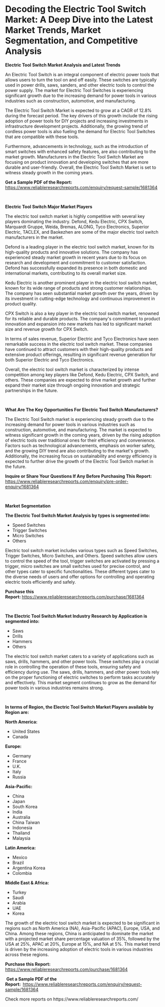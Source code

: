 <p><h1>Decoding the Electric Tool Switch Market: A Deep Dive into the Latest Market Trends, Market Segmentation, and Competitive Analysis</h1></p><p><strong>Electric Tool Switch Market Analysis and Latest Trends</strong></p>
<p><p>An Electric Tool Switch is an integral component of electric power tools that allows users to turn the tool on and off easily. These switches are typically used in power drills, saws, sanders, and other electric tools to control the power supply. The market for Electric Tool Switches is experiencing significant growth due to the increasing demand for power tools in various industries such as construction, automotive, and manufacturing.</p><p>The Electric Tool Switch Market is expected to grow at a CAGR of 12.8% during the forecast period. The key drivers of this growth include the rising adoption of power tools for DIY projects and increasing investments in infrastructure development projects. Additionally, the growing trend of cordless power tools is also fueling the demand for Electric Tool Switches that are compatible with these tools.</p><p>Furthermore, advancements in technology, such as the introduction of smart switches with enhanced safety features, are also contributing to the market growth. Manufacturers in the Electric Tool Switch Market are focusing on product innovation and developing switches that are more durable and user-friendly. Overall, the Electric Tool Switch Market is set to witness steady growth in the coming years.</p></p>
<p><strong>Get a Sample PDF of the Report:&nbsp;</strong> <a href="https://www.reliableresearchreports.com/enquiry/request-sample/1681364">https://www.reliableresearchreports.com/enquiry/request-sample/1681364</a></p>
<p>&nbsp;</p>
<p><strong>Electric Tool Switch Major Market Players</strong></p>
<p><p>The electric tool switch market is highly competitive with several key players dominating the industry. Defond, Kedu Electric, CPX Switch, Marquardt Gruppe, Weida, Bremas, ALONG, Tyco Electronics, Superior Electric, TACLEX, and Baokezhen are some of the major electric tool switch manufacturers in the market.</p><p>Defond is a leading player in the electric tool switch market, known for its high-quality products and innovative solutions. The company has experienced steady market growth in recent years due to its focus on research and development and commitment to customer satisfaction. Defond has successfully expanded its presence in both domestic and international markets, contributing to its overall market size.</p><p>Kedu Electric is another prominent player in the electric tool switch market, known for its wide range of products and strong customer relationships. The company has seen substantial market growth over the years, driven by its investment in cutting-edge technology and continuous improvement in product quality.</p><p>CPX Switch is also a key player in the electric tool switch market, renowned for its reliable and durable products. The company's commitment to product innovation and expansion into new markets has led to significant market size and revenue growth for CPX Switch.</p><p>In terms of sales revenue, Superior Electric and Tyco Electronics have seen remarkable success in the electric tool switch market. These companies have continued to attract customers with their high-quality products and extensive product offerings, resulting in significant revenue generation for both Superior Electric and Tyco Electronics.</p><p>Overall, the electric tool switch market is characterized by intense competition among key players like Defond, Kedu Electric, CPX Switch, and others. These companies are expected to drive market growth and further expand their market size through ongoing innovation and strategic partnerships in the future.</p></p>
<p>&nbsp;</p>
<p><strong>What Are The Key Opportunities For Electric Tool Switch Manufacturers?</strong></p>
<p><p>The Electric Tool Switch market is experiencing steady growth due to the increasing demand for power tools in various industries such as construction, automotive, and manufacturing. The market is expected to witness significant growth in the coming years, driven by the rising adoption of electric tools over traditional ones for their efficiency and convenience. Factors such as technological advancements, emphasis on worker safety, and the growing DIY trend are also contributing to the market's growth. Additionally, the increasing focus on sustainability and energy efficiency is expected to further drive the growth of the Electric Tool Switch market in the future.</p></p>
<p><strong>Inquire or Share Your Questions If Any Before Purchasing This Report:</strong> <a href="https://www.reliableresearchreports.com/enquiry/pre-order-enquiry/1681364">https://www.reliableresearchreports.com/enquiry/pre-order-enquiry/1681364</a></p>
<p>&nbsp;</p>
<p><strong>Market Segmentation</strong></p>
<p><strong>The Electric Tool Switch Market Analysis by types is segmented into:</strong></p>
<p><ul><li>Speed Switches</li><li>Trigger Switches</li><li>Micro Switches</li><li>Others</li></ul></p>
<p><p>Electric tool switch market includes various types such as Speed Switches, Trigger Switches, Micro Switches, and Others. Speed switches allow users to control the speed of the tool, trigger switches are activated by pressing a trigger, micro switches are small switches used for precise control, and other types cater to specific functionalities. These different types cater to the diverse needs of users and offer options for controlling and operating electric tools efficiently and safely.</p></p>
<p><strong>Purchase this Report:&nbsp;</strong><a href="https://www.reliableresearchreports.com/purchase/1681364">https://www.reliableresearchreports.com/purchase/1681364</a></p>
<p>&nbsp;</p>
<p><strong>The Electric Tool Switch Market Industry Research by Application is segmented into:</strong></p>
<p><ul><li>Saws</li><li>Drills</li><li>Hammers</li><li>Others</li></ul></p>
<p><p>The electric tool switch market caters to a variety of applications such as saws, drills, hammers, and other power tools. These switches play a crucial role in controlling the operation of these tools, ensuring safety and efficiency during use. The saws, drills, hammers, and other power tools rely on the proper functioning of electric switches to perform tasks accurately and effectively. This market segment continues to grow as the demand for power tools in various industries remains strong.</p></p>
<p>&nbsp;</p>
<p><strong>In terms of Region, the Electric Tool Switch Market Players available by Region are:</strong></p>
<p>
    <p> <strong> North America: </strong>
        <ul>
            <li>United States</li>
            <li>Canada</li>
        </ul>
        </p> 
    <p> <strong> Europe: </strong>
        <ul>
            <li>Germany</li>
            <li>France</li>
            <li>U.K.</li>
            <li>Italy</li>
            <li>Russia</li>
        </ul>
        </p> 
    <p> <strong> Asia-Pacific: </strong>
        <ul>
            <li>China</li>
            <li>Japan</li>
            <li>South Korea</li>
            <li>India</li>
            <li>Australia</li>
            <li>China Taiwan</li>
            <li>Indonesia</li>
            <li>Thailand</li>
            <li>Malaysia</li>
        </ul>
        </p> 
    <p> <strong> Latin America: </strong>
        <ul>
            <li>Mexico</li>
            <li>Brazil</li>
            <li>Argentina Korea</li>
            <li>Colombia</li>
        </ul>
        </p> 
    <p> <strong> Middle East & Africa: </strong>
        <ul>
            <li>Turkey</li>
            <li>Saudi</li>
            <li>Arabia</li>
            <li>UAE</li>
            <li>Korea</li>
        </ul>
    </p>
    </p>
<p><p>The growth of the electric tool switch market is expected to be significant in regions such as North America (NA), Asia-Pacific (APAC), Europe, USA, and China. Among these regions, China is anticipated to dominate the market with a projected market share percentage valuation of 35%, followed by the USA at 25%, APAC at 20%, Europe at 15%, and NA at 5%. This market trend is driven by the increasing adoption of electric tools in various industries across these regions.</p></p>
<p><strong>Purchase this Report: </strong><a href="https://www.reliableresearchreports.com/purchase/1681364">https://www.reliableresearchreports.com/purchase/1681364</a></p>
<p>&nbsp;<strong>Get a Sample PDF of the Report:&nbsp;&nbsp;</strong><a href="https://www.reliableresearchreports.com/enquiry/request-sample/1681364">https://www.reliableresearchreports.com/enquiry/request-sample/1681364</a></p>
<p><strong></strong></p>
<p>Check more reports on https://www.reliableresearchreports.com/</p>
